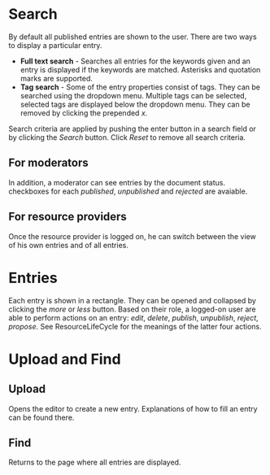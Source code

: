 # Search #

By default all published entries are shown to the user. There are two ways to display a particular entry.

  * **Full text search** - Searches all entries for the keywords given and an entry is displayed if the keywords are matched. Asterisks and quotation marks are supported.
  * **Tag search** - Some of the entry properties consist of tags. They can be searched using the dropdown menu. Multiple tags can be selected, selected tags are displayed below the dropdown menu. They can be removed by clicking the prepended _x_.

Search criteria are applied by pushing the enter button in a search field or by clicking the _Search_ button. Click _Reset_ to remove all search criteria.

## For moderators ##

In addition, a moderator can see entries by the document status. checkboxes for each _published_, _unpublished_ and _rejected_ are avaiable.

## For resource providers ##

Once the resource provider is logged on, he can switch between the view of his own entries and of all entries.

# Entries #

Each entry is shown in a rectangle. They can be opened and collapsed by clicking the _more_ or _less_ button. Based on their role, a logged-on user are able to perform actions on an entry: _edit_, _delete_, _publish_, _unpublish_, _reject_, _propose_. See ResourceLifeCycle for the meanings of the latter four actions.

# Upload and Find #

## Upload ##

Opens the editor to create a new entry. Explanations of how to fill an entry can be found there.

## Find ##

Returns to the page where all entries are displayed.